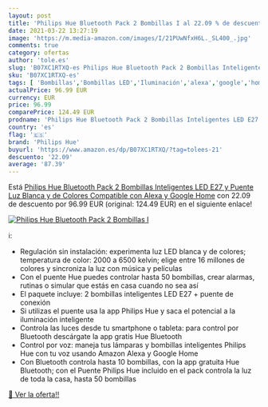 ```yaml
---
layout: post
title: 'Philips Hue Bluetooth Pack 2 Bombillas I al 22.09 % de descuento'
date: 2021-03-22 13:27:19
image: 'https://m.media-amazon.com/images/I/21PUwNfxH6L._SL400_.jpg'
comments: true
category: ofertas
author: 'tole.es'
slug: 'B07XC1RTXQ-es Philips Hue Bluetooth Pack 2 Bombillas Inteligentes LED...'
sku: 'B07XC1RTXQ-es'
tags: [ 'Bombillas','Bombillas LED','Iluminación','alexa','google','home','hue','philips','philips hue', ]
actualPrice: 96.99 EUR
currency: EUR
price: 96.99
comparePrice: 124.49 EUR
prodname: 'Philips Hue Bluetooth Pack 2 Bombillas Inteligentes LED E27 y Puente  Luz Blanca y de Colores  Compatible con Alexa y Google Home'
country: 'es'
flag: '🇪🇸'
brand: 'Philips Hue'
buyurl: 'https://www.amazon.es/dp/B07XC1RTXQ/?tag=tolees-21'
descuento: '22.09'
average: '87.39'
---
```


Está [Philips Hue Bluetooth Pack 2 Bombillas Inteligentes LED E27 y Puente  Luz Blanca y de Colores  Compatible con Alexa y Google Home](https://www.amazon.es/dp/B07XC1RTXQ/?tag=tolees-21) con 22.09 de descuento por 96.99 EUR (original: 124.49 EUR) en el siguiente enlace!

[![Philips Hue Bluetooth Pack 2 Bombillas I](https://m.media-amazon.com/images/I/21PUwNfxH6L._SL400_.jpg)](https://www.amazon.es/dp/B07XC1RTXQ/?tag=tolees-21)

ℹ️:

- Regulación sin instalación: experimenta luz LED blanca y de colores; temperatura de color: 2000 a 6500 kelvin; elige entre 16 millones de colores y sincroniza la luz con música y películas
- Con el puente Hue puedes controlar hasta 50 bombillas, crear alarmas, rutinas o simular que estás en casa cuando no sea así
- El paquete incluye: 2 bombillas inteligentes LED E27 + puente de conexión
- Si utilizas el puente usa la app Philips Hue y saca el potencial a la iluminación inteligente
- Controla las luces desde tu smartphone o tableta: para control por Bluetooth descárgate la app gratis Hue Bluetooth
- Control por voz: maneja tus lámparas y bombillas inteligentes Philips Hue con tu voz usando Amazon Alexa y Google Home
- Con Bluetooth controla hasta 10 bombillas, con la app gratuita Hue Bluetooth; con el Puente Philips Hue incluido en el pack controla la luz de toda la casa, hasta 50 bombillas

[🛒 Ver la oferta!!](https://www.amazon.es/dp/B07XC1RTXQ/?tag=tolees-21)
